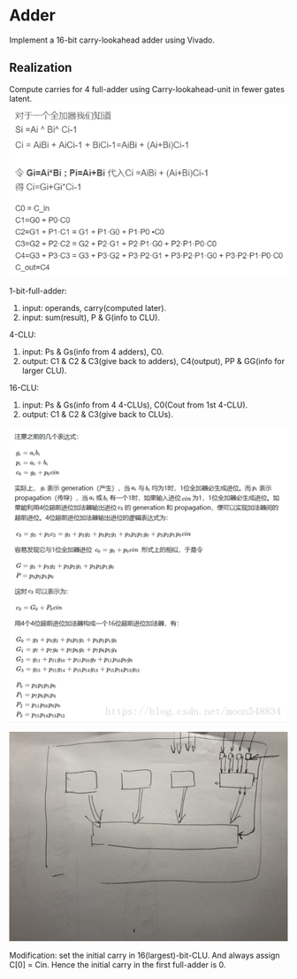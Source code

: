 # Adder
Implement a 16-bit carry-lookahead adder using Vivado. 

## Realization
Compute carries for 4 full-adder using Carry-lookahead-unit in fewer gates latent. 
![avatar](./4-CLU.PNG)

1-bit-full-adder: 
1. input: operands, carry(computed later). 
2. input: sum(result), P & G(info to CLU). 

4-CLU: 
1. input: Ps & Gs(info from 4 adders), C0. 
2. output: C1 & C2 & C3(give back to adders), C4(output), PP & GG(info for larger CLU). 

16-CLU: 
1. input: Ps & Gs(info from 4 4-CLUs), C0(Cout from 1st 4-CLU). 
2. output: C1 & C2 & C3(give back to CLUs). 

![avatar](./16-CLU.png)

![avatar](./Architecture.JPG)

Modification: set the initial carry in 16(largest)-bit-CLU. And always assign C[0] = Cin. Hence the initial carry in the first full-adder is 0. 
